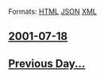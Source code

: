 
Formats: [HTML](2001/07/18/index.html)  [JSON](2001/07/18/index.json)  [XML](2001/07/18/index.xml)  

## [2001-07-18](/news/2001/07/18/index.md)

## [Previous Day...](/news/2001/07/17/index.md)

